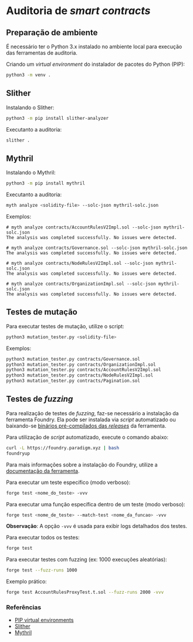 # Auditoria de *smart contracts*

## Preparação de ambiente

É necessário ter o Python 3.x instalado no ambiente local para execução das ferramentas de auditoria.

Criando um *virtual environment* do instalador de pacotes do Python (PIP):
```bash
python3 -m venv .
```


## Slither

Instalando o Slither:
```bash
python3 -m pip install slither-analyzer
```

Executanto a auditoria:
```bash
slither .
```


## Mythril

Instalando o Mythril:
```bash
python3 -m pip install mythril
```

Executanto a auditoria:
```bash
myth analyze <solidity-file> --solc-json mythril-solc.json
```

Exemplos:
```
# myth analyze contracts/AccountRulesV2Impl.sol --solc-json mythril-solc.json
The analysis was completed successfully. No issues were detected.

# myth analyze contracts/Governance.sol --solc-json mythril-solc.json
The analysis was completed successfully. No issues were detected.

# myth analyze contracts/NodeRulesV2Impl.sol --solc-json mythril-solc.json
The analysis was completed successfully. No issues were detected.

# myth analyze contracts/OrganizationImpl.sol --solc-json mythril-solc.json
The analysis was completed successfully. No issues were detected.
```


## Testes de mutação

Para executar testes de mutação, utilize o script:
```bash
python3 mutation_tester.py <solidity-file>
```

Exemplos:
```bash
python3 mutation_tester.py contracts/Governance.sol
python3 mutation_tester.py contracts/OrganizationImpl.sol
python3 mutation_tester.py contracts/AccountRulesV2Impl.sol
python3 mutation_tester.py contracts/NodeRulesV2Impl.sol
python3 mutation_tester.py contracts/Pagination.sol
```


## Testes de *fuzzing*

Para realização de testes de *fuzzing*, faz-se necessário a instalação da ferramenta Foundry. Ela pode ser instalada via *script* automatizado ou baixando-se [binários pré-compilados das *releases*](https://github.com/foundry-rs/foundry/releases) da ferramenta.

Para utilização de *script* automatizado, execute o comando abaixo:
```bash
curl -L https://foundry.paradigm.xyz | bash
foundryup
```

Para mais informações sobre a instalação do Foundry, utilize a [documentação da ferramenta](https://book.getfoundry.sh/getting-started/installation).

Para executar um teste específico (modo verboso):
```bash
forge test <nome_do_teste> -vvv
```

Para executar uma função específica dentro de um teste (modo verboso):
```bash
forge test <nome_de_teste> --match-test <nome_da_funcao> -vvv
```

**Observação**: A opção `-vvv` é usada para exibir logs detalhados dos testes.

Para executar todos os testes:
```bash
forge test
```

Para executar testes com fuzzing (ex: 1000 execuções aleatórias):
```bash
forge test --fuzz-runs 1000
```

Exemplo prático:
```bash
forge test AccountRulesProxyTest.t.sol --fuzz-runs 2000 -vvv
```


### Referências

- [PIP virtual environments](https://packaging.python.org/en/latest/tutorials/installing-packages/#creating-and-using-virtual-environments)
- [Slither](https://github.com/crytic/slither)
- [Mythril](https://github.com/ConsenSys/mythril)
